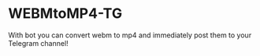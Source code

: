 # WEBMtoMP4-TG
With bot you can convert webm to mp4 and immediately post them to your Telegram channel!
